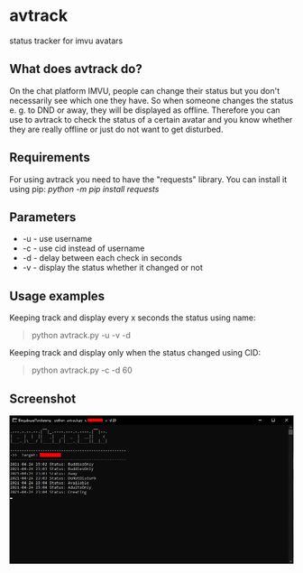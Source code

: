# avtrack
 status tracker for imvu avatars

## What does avtrack do?

On the chat platform IMVU, people can change their status but you don't necessarily see which one they have. So when someone changes the status e. g. to DND or away, they will be displayed as offline. Therefore you can use to avtrack to check the status of a certain avatar and you know whether they are really offline or just do not want to get disturbed.

## Requirements

For using avtrack you need to have the "requests" library. You can install it using pip: _python -m pip install requests_

## Parameters

* -u - use username
* -c - use cid instead of username
* -d - delay between each check in seconds
* -v - display the status whether it changed or not

## Usage examples

Keeping track and display every x seconds the status using name:

> python avtrack.py -u <username> -v -d <seconds>
 
Keeping track and display only when the status changed using CID:

> python avtrack.py -c <CID> -d 60
 
## Screenshot

![Screenshot](https://github.com/pbkangafoo/avtrack/blob/main/avtrack_screenshot.JPG "avtrack screenshot")
